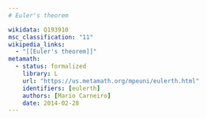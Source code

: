 ```yaml
---
# Euler's theorem

wikidata: Q193910
msc_classification: "11"
wikipedia_links:
  - "[[Euler's theorem]]"
metamath:
  - status: formalized
    library: L
    url: "https://us.metamath.org/mpeuni/eulerth.html"
    identifiers: [eulerth]
    authors: [Mario Carneiro]
    date: 2014-02-28
---
```

